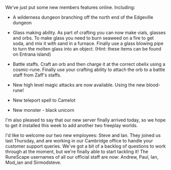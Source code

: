 We've just put some new members features online. Including:

*   A wilderness dungeon branching off the north end of the Edgeville dungeon

*   Glass making ability. As part of crafting you can now make vials, glasses and orbs.
    To make glass you need to burn seaweed on a fire to get soda, and mix it with sand in a furnace.
    Finally use a glass blowing pipe to turn the molten glass into an object. (Hint: these items can be found on Entrana island)

*   Battle staffs. Craft an orb and then charge it at the correct obelix using a cosmic-rune. Finally use
    your crafting ability to attach the orb to a battle staff from Zaff's staffs.

*   New high level magic attacks are now available. Using the new blood-rune!

*   New teleport spell to Camelot

*   New monster - black unicorn

I'm also pleased to say that our new server finally arrived today, so we hope to get it installed this week to add another two freeplay worlds.

I'd like to welcome our two new employees: Steve and Ian. They joined us last Thursday, and are working in our Cambridge office to handle your customer support queries.
We've got a bit of a backlog of questions to work through at the moment, but we're finally able to start tackling it!
The RuneScape usernames of all our official staff are now: Andrew, Paul, Ian, Mod_ian and Sirmodsteve.
